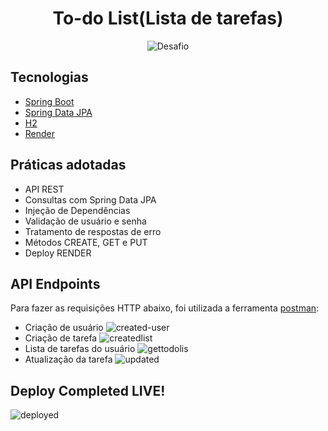 <h1 align="center">
  To-do List(Lista de tarefas)
</h1>

<p align="center">
 <img src="https://img.shields.io/static/v1?label=Tipo&message=Desafio&color=8257E5&labelColor=000000" alt="Desafio" />
</p>


## Tecnologias

- [Spring Boot](https://spring.io/projects/spring-boot)
- [Spring Data JPA](https://spring.io/projects/spring-data-jpa)
- [H2](https://mvnrepository.com/artifact/com.h2database/h2)
- [Render](https://render.com)



## Práticas adotadas
- API REST
- Consultas com Spring Data JPA
- Injeção de Dependências
- Validação de usuário e senha
- Tratamento de respostas de erro
- Métodos CREATE, GET e PUT
- Deploy RENDER


## API Endpoints

Para fazer as requisições HTTP abaixo, foi utilizada a ferramenta [postman](https://www.postman.com/downloads/):

- Criação de usuário
  ![created-user](https://github.com/mfarias25/rocketseat-todolist/assets/60070072/a1961df3-ba15-48b1-943b-377681f18a56)
- Criação de tarefa
  ![createdlist](https://github.com/mfarias25/rocketseat-todolist/assets/60070072/db661b6c-0119-4093-b812-7380fb902be2)
- Lista de tarefas do usuário
 ![gettodolis](https://github.com/mfarias25/rocketseat-todolist/assets/60070072/0dbbff66-162e-4774-9f0d-acfac5e19ae1)
- Atualização da tarefa
  ![updated](https://github.com/mfarias25/rocketseat-todolist/assets/60070072/83f7b00f-b631-49e4-ae55-836f8ee7815f)
## Deploy Completed LIVE!
![deployed](https://github.com/mfarias25/rocketseat-todolist/assets/60070072/87d15590-9624-4684-972d-1adb420b1695)


